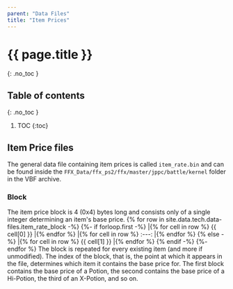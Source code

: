 ```yaml
---
parent: "Data Files"
title: "Item Prices"
---
```

# {{ page.title }}
{: .no_toc }

## Table of contents
{: .no_toc }

1. TOC
{:toc}

## Item Price files
The general data file containing item prices is called `item_rate.bin` and can be found inside the `FFX_Data/ffx_ps2/ffx/master/jppc/battle/kernel` folder in the VBF archive.

### Block
The item price block is 4 (0x4) bytes long and consists only of a single integer determining an item's base price.
{% for row in site.data.tech.data-files.item_rate_block -%}
{%- if forloop.first -%}
|{% for cell in row %} {{ cell[0] }} |{% endfor %}
|{% for cell in row %} :---: |{% endfor %}
{% else -%}
|{% for cell in row %} {{ cell[1] }} |{% endfor %}
{% endif -%}
{%- endfor %}
The block is repeated for every existing item (and more if unmodified). The index of the block, that is, the point at which it appears in the file, determines which item it contains the base price for. The first block contains the base price of a Potion, the second contains the base price of a Hi-Potion, the third of an X-Potion, and so on.